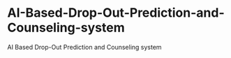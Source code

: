 # AI-Based-Drop-Out-Prediction-and-Counseling-system
AI Based Drop-Out Prediction and Counseling system
